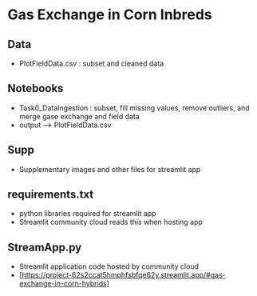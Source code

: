 # Gas Exchange in Corn Inbreds

## Data
 - PlotFieldData.csv : subset and cleaned data

## Notebooks
 - Task0_DataIngestion : subset, fill missing values, remove outliers, and merge gase exchange and field data
  - output --> PlotFieldData.csv

## Supp
 - Supplementary images and other files for streamlit app

## requirements.txt
 - python libraries required for streamlit app
 - Streamlit community cloud reads this when hosting app

## StreamApp.py
 - Streamlit application code hosted by community cloud
 - [https://project-62s2ccat5hmphfsbfqe62y.streamlit.app/#gas-exchange-in-corn-hybrids]
